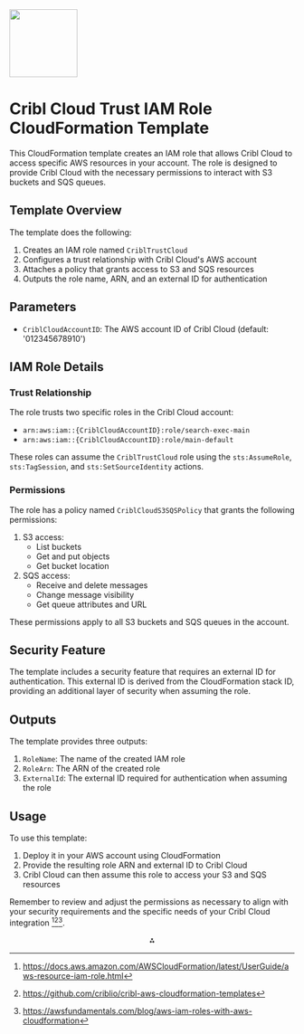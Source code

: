 <img src="https://cribl-logo-marketplace.s3.us-east-1.amazonaws.com/Cribl-Cloud-Logo-2C-Black.png" class="logo" width="120"/>

# Cribl Cloud Trust IAM Role CloudFormation Template

This CloudFormation template creates an IAM role that allows Cribl Cloud to access specific AWS resources in your account. The role is designed to provide Cribl Cloud with the necessary permissions to interact with S3 buckets and SQS queues.

## Template Overview

The template does the following:

1. Creates an IAM role named `CriblTrustCloud`
2. Configures a trust relationship with Cribl Cloud's AWS account
3. Attaches a policy that grants access to S3 and SQS resources
4. Outputs the role name, ARN, and an external ID for authentication

## Parameters

- `CriblCloudAccountID`: The AWS account ID of Cribl Cloud (default: '012345678910')


## IAM Role Details

### Trust Relationship

The role trusts two specific roles in the Cribl Cloud account:

- `arn:aws:iam::{CriblCloudAccountID}:role/search-exec-main`
- `arn:aws:iam::{CriblCloudAccountID}:role/main-default`

These roles can assume the `CriblTrustCloud` role using the `sts:AssumeRole`, `sts:TagSession`, and `sts:SetSourceIdentity` actions.

### Permissions

The role has a policy named `CriblCloudS3SQSPolicy` that grants the following permissions:

1. S3 access:
    - List buckets
    - Get and put objects
    - Get bucket location
2. SQS access:
    - Receive and delete messages
    - Change message visibility
    - Get queue attributes and URL

These permissions apply to all S3 buckets and SQS queues in the account.

## Security Feature

The template includes a security feature that requires an external ID for authentication. This external ID is derived from the CloudFormation stack ID, providing an additional layer of security when assuming the role.

## Outputs

The template provides three outputs:

1. `RoleName`: The name of the created IAM role
2. `RoleArn`: The ARN of the created role
3. `ExternalId`: The external ID required for authentication when assuming the role

## Usage

To use this template:

1. Deploy it in your AWS account using CloudFormation
2. Provide the resulting role ARN and external ID to Cribl Cloud
3. Cribl Cloud can then assume this role to access your S3 and SQS resources

Remember to review and adjust the permissions as necessary to align with your security requirements and the specific needs of your Cribl Cloud integration [^1][^2][^4].

<div style="text-align: center">⁂</div>

[^1]: https://docs.aws.amazon.com/AWSCloudFormation/latest/UserGuide/aws-resource-iam-role.html

[^2]: https://github.com/criblio/cribl-aws-cloudformation-templates

[^3]: https://docs.aws.amazon.com/AWSCloudFormation/latest/UserGuide/format-version-structure.html

[^4]: https://awsfundamentals.com/blog/aws-iam-roles-with-aws-cloudformation

[^5]: https://d1.awsstatic.com/Marketplace/solutions-center/downloads/AWSMP-CT-Cribl-Implementation-Guide.pdf

[^6]: https://github.com/awslabs/aws-cloudformation-template-builder/blob/master/README.md

[^7]: https://cloudkatha.com/how-to-create-iam-role-using-cloudformation/

[^8]: https://aws-ia.github.io/cfn-ps-cribl-cloudtrail/

[^9]: https://docs.cribl.io/stream/usecase-aws-x-account/

[^10]: https://docs.cribl.io/search/set-up-aws#permission-requirements-for-aws-api/
